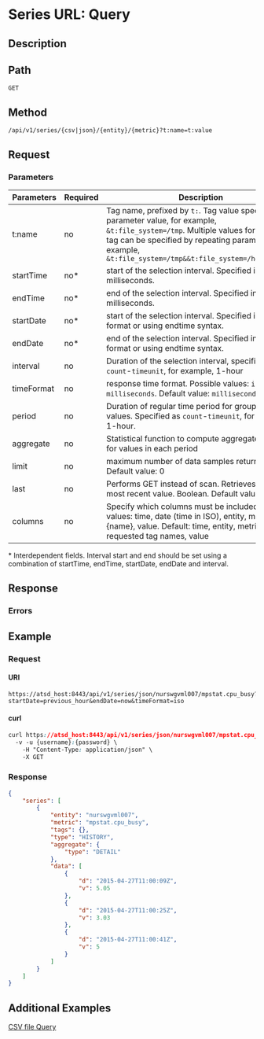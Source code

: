 # Series URL: Query
## Description
## Path
```
GET
```
## Method 
```
/api/v1/series/{csv|json}/{entity}/{metric}?t:name=t:value
```
## Request 
### Parameters 
|Parameters|Required|Description|
|---|---|---|
|t:name|no|Tag name, prefixed by `t:`. Tag value specified as parameter value, for example, `&t:file_system=/tmp`. Multiple values for the same tag can be specified by repeating parameter, for example, `&t:file_system=/tmp&&t:file_system=/home/export`|
|startTime|no* |start of the selection interval. Specified in UNIX milliseconds.|
|endTime|no* |end of the selection interval. Specified in UNIX milliseconds.|
|startDate|no* |start of the selection interval. Specified in ISO format or using endtime syntax.|
|endDate|no* |end of the selection interval. Specified in ISO format or using endtime syntax.|
|interval|no|Duration of the selection interval, specified as `count`-`timeunit`, for example, 1-hour|
|timeFormat|no|response time format. Possible values: `iso`, `milliseconds`. Default value: `milliseconds`|
|period|no|Duration of regular time period for grouping raw values. Specified as `count`-`timeunit`, for example, 1-hour.|
|aggregate|no|Statistical function to compute aggregated values for values in each period|
|limit|no|maximum number of data samples returned. Default value: 0|
|last|no|Performs GET instead of scan. Retrieves only 1 most recent value. Boolean. Default value: false|
|columns|no|Specify which columns must be included. Possible values: time, date (time in ISO), entity, metric, t:{name}, value. Default: time, entity, metric, requested tag names, value

<aside class="notice">
* Interdependent fields. Interval start and end should be set using a combination of startTime, endTime, startDate, endDate and interval.
</aside>

## Response
### Errors

## Example
### Request
#### URI
```
https://atsd_host:8443/api/v1/series/json/nurswgvml007/mpstat.cpu_busy?startDate=previous_hour&endDate=now&timeFormat=iso
```
#### curl
```css
curl https://atsd_host:8443/api/v1/series/json/nurswgvml007/mpstat.cpu_busy?startDate=previous_hour&endDate=now&timeFormat=iso \
  -v -u {username}:{password} \
    -H "Content-Type: application/json" \
    -X GET
```

### Response

```json
{
    "series": [
        {
            "entity": "nurswgvml007",
            "metric": "mpstat.cpu_busy",
            "tags": {},
            "type": "HISTORY",
            "aggregate": {
                "type": "DETAIL"
            },
            "data": [
                {
                    "d": "2015-04-27T11:00:09Z",
                    "v": 5.05
                },
                {
                    "d": "2015-04-27T11:00:25Z",
                    "v": 3.03
                },
                {
                    "d": "2015-04-27T11:00:41Z",
                    "v": 5
                }
            ]
        }
    ]
}
```




## Additional Examples
[CSV file Query](https://github.com/axibase/atsd-docs/blob/master/api/data/examples/series-url-query-csv-format.md)
